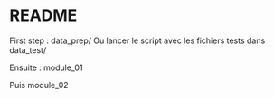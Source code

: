 # README

First step : data_prep/
Ou lancer le script avec les fichiers tests dans data_test/

Ensuite : module_01

Puis module_02
